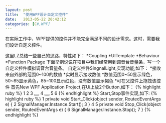 ```yaml
---
layout: post
title:  "使用WPF设计自定义控件"
date:   2013-05-22 20:42:12
categories: [C#,WPF]
---
```

在实际工作中，WPF提供的控件并不能完全满足不同的设计需求。这时，需要我们设计自定义控件。

这里LZ总结一些自己的思路，特性如下：
*Coupling
*UITemplate
*Behaviour
*Function Package
下面举例说说在项目中我们经常用到调音台音量条，写一个自定义控件模拟调音台音量条。
自定义控件SingnalLight,实现功能,如下：
*接收来自外部的范围0~100的数值
*实时显示接收数值
*数值范围0~50显示绿色，50~85显示黄色，85~100显示红色，没有数值显示褐色
*可在父控件上拖拽该控件
首先New WPF Application Project,在Ui上放2个Button,如下：
{% highlight ruby %}
1     <Grid>
2         <StackPanel Orientation="Horizontal" VerticalAlignment="Bottom">
3             <Button Content="Start" Click="Start_Click"></Button>
4             <Button Content="Stop" Click="Stop_Click"></Button>
5         </StackPanel>
6     </Grid>
{% endhighlight %}
Start,Stop事件实现,如下:
{% highlight ruby %}
1         private void Start_Click(object sender, RoutedEventArgs e) {
2             SignalManager.Instance.Start();
3         }
4
5         private void Stop_Click(object sender, RoutedEventArgs e) {
6             SignalManager.Instance.Stop();
7         }
{% endhighlight %}
